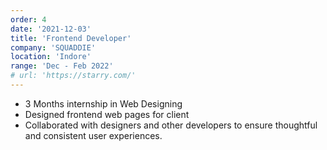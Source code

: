 ```yaml
---
order: 4
date: '2021-12-03'
title: 'Frontend Developer'
company: 'SQUADDIE'
location: 'Indore'
range: 'Dec - Feb 2022'
# url: 'https://starry.com/'
---
```


- 3 Months internship in Web Designing
- Designed frontend web pages for client
- Collaborated with designers and other developers to ensure thoughtful and consistent user experiences.

